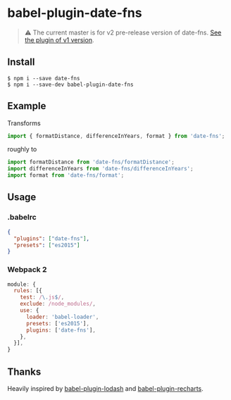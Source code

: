 # babel-plugin-date-fns

> :warning: The current master is for v2 pre-release version of date-fns. [See the plugin of v1 version](https://github.com/date-fns/babel-plugin-date-fns/tree/v1).

## Install

```shell
$ npm i --save date-fns
$ npm i --save-dev babel-plugin-date-fns
```

## Example

Transforms

```js
import { formatDistance, differenceInYears, format } from 'date-fns';
```

roughly to

```js
import formatDistance from 'date-fns/formatDistance';
import differenceInYears from 'date-fns/differenceInYears';
import format from 'date-fns/format';
```

## Usage

### .babelrc

```json
{
  "plugins": ["date-fns"],
  "presets": ["es2015"]
}
```

### Webpack 2

```js
module: {
  rules: [{
    test: /\.js$/,
    exclude: /node_modules/,
    use: {
      loader: 'babel-loader',
      presets: ['es2015'],
      plugins: ['date-fns'],
    },
  }],
}
```

## Thanks

Heavily inspired by [babel-plugin-lodash](https://github.com/lodash/babel-plugin-lodash)
and [babel-plugin-recharts](https://github.com/recharts/babel-plugin-recharts).
